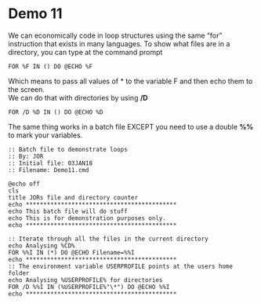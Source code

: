 # Demo 11

We can economically code in loop structures using the same “for” instruction that exists in many languages. To show what files are in a directory, you can type at the command prompt

```
FOR %F IN () DO @ECHO %F
```

Which means to pass all values of \* to the variable F and then echo them to the screen.\
We can do that with directories by using **/D**

```
FOR /D %D IN () DO @ECHO %D
```

The same thing works in a batch file EXCEPT you need to use a double **%%** to mark your variables.

```
:: Batch file to demonstrate loops 
:: By: JOR
:: Initial file: 03JAN18
:: Filename: Demo11.cmd

@echo off
cls
title JORs file and directory counter
echo *******************************************
echo This batch file will do stuff
echo This is for demonstration purposes only.
echo *******************************************

:: Iterate through all the files in the current directory
echo Analysing %CD%
FOR %%I IN (*) DO @ECHO Filename=%%I
echo *******************************************
:: The environment variable USERPROFILE points at the users home folder
echo Analysing %USERPROFILE% for directories
FOR /D %%I IN (%USERPROFILE%"\*") DO @ECHO %%I
echo *******************************************
```
